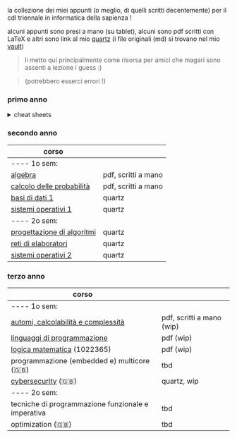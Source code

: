 la collezione dei miei appunti (o meglio, di quelli scritti decentemente) per il cdl triennale in informatica della sapienza ! 

alcuni appunti sono presi a mano (su tablet), alcuni sono pdf scritti con LaTeX e altri sono link al mio [quartz](https://aglaianorza.github.io/notesig/) (i file originali (md) si trovano nel mio [vault](https://github.com/AglaiaNorza/obsidian-vault))

> li metto qui principalmente come risorsa per amici che magari sono assenti a lezione i guess :)
 
> (potrebbero esserci errori !)

### primo anno
<details>
    <summary>cheat sheets</summary>
    <br>

(le mie '**cheat sheets**' !! - contengono le informazioni principali che mi servivano per gli esami, esercizi spiegati, e qualche tip (sono un po' disordinate))

- [progettazione di sistemi digitali](../../raw/main/primo%20anno/psd%20cheat%20sheet.pdf) - (tipi di esercizi d'esame della prof.ssa Massini - e la relativa teoria -, spiegati)
- [calcolo differenziale](../../raw/main/primo%20anno/calcdiff%20cheat%20sheet.pdf) - (formule necessarie ed esempi di esercizi)
- [architettura degli elaboratori](../../raw/main/primo%20anno/arch%20cheat%20sheet.pdf) - (principalmente tips su come svolgere gli esercizi)
</details>

### secondo anno

|corso | |
|---|--|
| ---- 1o sem: |
| [algebra](../../raw/main/secondo%20anno/algebra.pdf) | pdf, scritti a mano |
| [calcolo delle probabilità](../../raw/main/secondo%20anno/calcolo%20delle%20probabilità.pdf) | pdf, scritti a mano |
| [basi di dati 1](https://aglaianorza.github.io/notesig/vault/basi-di-dati-1/basi-di-dati-1) | quartz |
| [sistemi operativi 1](https://aglaianorza.github.io/notesig/vault/sistemi-operativi-1/sistemi-operativi-1) | quartz |
| ---- 2o sem: |
| [progettazione di algoritmi](https://aglaianorza.github.io/notesig/vault/progettazione-di-algoritmi/progettazione-di-algoritmi) | quartz |
|[reti di elaboratori](https://aglaianorza.github.io/notesig/vault/reti-di-elaboratori/reti-di-elaboratori) | quartz |
| [sistemi operativi 2](https://aglaianorza.github.io/notesig/vault/sistemi-operativi-2/sistemi-operativi-2) | quartz |

### terzo anno 

| corso |  |
|---| ---|
| ---- 1o sem:|
|[automi, calcolabilità e complessità](../../raw/main/terzo%20anno/automi%2C%20calcolabilit%C3%A0%20e%20complessit%C3%A0.pdf)| pdf, scritti a mano (wip) |
| [linguaggi di programmazione](../../raw/main/terzo%20anno/linguaggi%20di%20programmmazione.pdf) | pdf (wip) |
| [logica matematica](../../raw/main/terzo%20anno/logica%20matematica.pdf) (1022365) |  pdf (wip) |
| programmazione (embedded e) multicore (🇬🇧) | tbd |
| [cybersecurity](https://aglaianorza.github.io/notesig/vault/cybersecurity/cybersecurity) (🇬🇧) | quartz, wip |
| ---- 2o sem:|
| tecniche di programmazione funzionale e imperativa | tbd |
| optimization (🇬🇧) | tbd |
